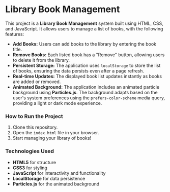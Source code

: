 # Library Book Management

This project is a **Library Book Management** system built using HTML, CSS, and JavaScript. It allows users to manage a list of books, with the following features:

- **Add Books:** Users can add books to the library by entering the book title.
- **Remove Books:** Each listed book has a "Remove" button, allowing users to delete it from the library.
- **Persistent Storage:** The application uses `localStorage` to store the list of books, ensuring the data persists even after a page refresh.
- **Real-time Updates:** The displayed book list updates instantly as books are added or removed.
- **Animated Background:** The application includes an animated particle background using **Particles.js**. The background adapts based on the user's system preferences using the `prefers-color-scheme` media query, providing a light or dark mode experience.
  
### How to Run the Project

1. Clone this repository.
2. Open the `index.html` file in your browser.
3. Start managing your library of books!

### Technologies Used

- **HTML5** for structure
- **CSS3** for styling
- **JavaScript** for interactivity and functionality
- **LocalStorage** for data persistence
- **Particles.js** for the animated background
